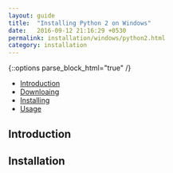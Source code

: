 ```yaml
---
layout: guide
title:  "Installing Python 2 on Windows"
date:   2016-09-12 21:16:29 +0530
permalink: installation/windows/python2.html
category: installation
---
```


{::options parse_block_html="true" /}


* [Introduction](#introduction)
* [Downloaing](#installation)
* [Installing](#installation)
* [Usage]()

<section class="wrapper">

## Introduction

## Installation

</section>